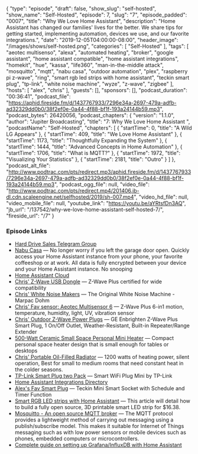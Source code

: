 {
  "type": "episode",
  "draft": false,
  "show_slug": "self-hosted",
  "show_name": "Self-Hosted",
  "episode": 7,
  "slug": "7",
  "episode_padded": "0007",
  "title": "Why We Love Home Assistant",
  "description": "Home Assistant has changed our families' lives for the better. We share tips for getting started, implementing automation, devices we use, and our favorite integrations.",
  "date": "2019-12-05T04:00:00-08:00",
  "header_image": "/images/shows/self-hosted.png",
  "categories": [
    "Self-Hosted"
  ],
  "tags": [
    "aeotec multisenso",
    "alexa",
    "automated heating",
    "broker",
    "google assistant",
    "home assistant compatible",
    "home assistant integrations",
    "homekit",
    "hue",
    "kassa",
    "life360",
    "man-in-the-middle attack",
    "mosquitto",
    "mqtt",
    "nabu casa",
    "outdoor automation",
    "plex",
    "raspberry pi z-wave",
    "ring",
    "smart rgb led strips with home assistant",
    "teckin smart plug",
    "tp-link",
    "white noise machine",
    "wyze",
    "z-wave",
    "zigbee"
  ],
  "hosts": [
    "alex",
    "chris"
  ],
  "guests": [],
  "sponsors": [],
  "podcast_duration": "00:36:41",
  "podcast_file": "https://aphid.fireside.fm/d/1437767933/7296e34a-2697-479a-adfb-ad32329dd0b0/38f2ef0e-0a44-4f88-bf1f-193a24144b59.mp3",
  "podcast_bytes": 26420056,
  "podcast_chapters": {
    "version": "1.1.0",
    "author": "Jupiter Broadcasting",
    "title": "7: Why We Love Home Assistant ",
    "podcastName": "Self-Hosted",
    "chapters": [
      {
        "startTime": 0,
        "title": "A Wild LG Appears"
      },
      {
        "startTime": 409,
        "title": "We Love Home Assistant"
      },
      {
        "startTime": 1173,
        "title": "Thoughtfully Expanding the System"
      },
      {
        "startTime": 1444,
        "title": "Advanced Concepts in Home Automation"
      },
      {
        "startTime": 1706,
        "title": "What is MQTT?"
      },
      {
        "startTime": 1972,
        "title": "Visualizing Your Statistics"
      },
      {
        "startTime": 2181,
        "title": "Outro"
      }
    ]
  },
  "podcast_alt_file": "http://www.podtrac.com/pts/redirect.mp3/aphid.fireside.fm/d/1437767933/7296e34a-2697-479a-adfb-ad32329dd0b0/38f2ef0e-0a44-4f88-bf1f-193a24144b59.mp3",
  "podcast_ogg_file": null,
  "video_file": "http://www.podtrac.com/pts/redirect.mp4/201406.jb-dl.cdn.scaleengine.net/selfhosted/2019/sh-007.mp4",
  "video_hd_file": null,
  "video_mobile_file": null,
  "youtube_link": "https://youtu.be/aYRtsfDn3AQ",
  "jb_url": "/137542/why-we-love-home-assistant-self-hosted-7/",
  "fireside_url": "/7"
}


### Episode Links

  * [Hard Drive Sales Telegram Group](https://t.me/hddsales "Hard Drive Sales Telegram Group")
  * [Nabu Casa](https://www.nabucasa.com/ "Nabu Casa") — No longer worry if you left the garage door open. Quickly access your Home Assistant instance from your phone, your favorite coffeeshop or at work. All data is fully encrypted between your device and your Home Assistant instance. No snooping
  * [Home Assistant Cloud](https://www.home-assistant.io/cloud/ "Home Assistant Cloud")
  * [Chris' Z-Wave USB Dongle](https://www.amazon.com/gp/product/B01GJ826F8/ref=ppx_yo_dt_b_asin_title_o02_s00?ie=UTF8&psc=1 "Chris' Z-Wave USB Dongle") — Z-Wave Plus certified for wide compatibility
  * [Chris' White Noise Makers](https://www.amazon.com/gp/product/B07CG2W9J8/ref=ppx_yo_dt_b_asin_title_o08_s00?ie=UTF8&psc=1 "Chris' White Noise Makers") — The Original White Noise Machine - Marpac Dohm 
  * [Chris' Fav sensor: Aeotec Multisensor 6](https://www.amazon.com/gp/product/B0151Z8ZQY/ref=ppx_yo_dt_b_asin_title_o01_s00?ie=UTF8&psc=1 "Chris' Fav sensor: Aeotec Multisensor 6") — Z-Wave Plus 6-in1 motion, temperature, humidity, light, UV, vibration sensor
  * [Chris' Outdoor Z-Wave Power Plugs](https://www.amazon.com/gp/product/B06W9NWFM3/ref=ppx_yo_dt_b_asin_title_o06_s00?ie=UTF8&psc=1 "Chris' Outdoor Z-Wave Power Plugs") — GE Enbrighten Z-Wave Plus Smart Plug, 1 On/Off Outlet, Weather-Resistant, Built-in Repeater/Range Extender
  * [500-Watt Ceramic Small Space Personal Mini Heater](https://www.amazon.com/gp/product/B074MXC3PN/ref=ppx_yo_dt_b_asin_title_o07_s00?ie=UTF8&psc=1 "500-Watt Ceramic Small Space Personal Mini Heater") — Compact personal space heater design that is small enough for tables or desktops
  * [Chris' Portable Oil-Filled Radiator](https://www.amazon.com/DeLonghi-TRN0812T-Portable-Oil-Filled-Programmable/dp/B000G1CXZI/ref=sr_1_57?keywords=oil+heater&qid=1574274684&sr=8-57 "Chris' Portable Oil-Filled Radiator") — 1200 watts of heating power, silent operation, Best for small to medium rooms that need constant heat in the colder seasons. 
  * [TP-Link Smart Plug two Pack](https://www.amazon.com/gp/product/B06WD6Q8K9/ref=ppx_yo_dt_b_asin_title_o05_s00?ie=UTF8&psc=1 "TP-Link Smart Plug two Pack") — Smart WiFi Plug Mini by TP-Link
  * [Home Assistant Integrations Directory](https://www.home-assistant.io/integrations "Home Assistant Integrations Directory")
  * [Alex's Fav Smart Plug](https://www.amazon.com/Outlet-Compatible-Monitoring-Function-Required/dp/B07CVFD2KC/ref=sr_1_4?keywords=teckin+sp20&qid=1574271882&sr=8-4 "Alex's Fav Smart Plug") — Teckin Mini Smart Socket with Schedule and Timer Function
  * [Smart RGB LED strips with Home Assistant](https://blog.ktz.me/smart-led-strips-with-no-subscription-required/ "Smart RGB LED strips with Home Assistant") — This article will detail how to build a fully open source, 3D printable smart LED strip for $16.38.
  * [Mosquitto - An open source MQTT broker](https://mosquitto.org/ "Mosquitto - An open source MQTT broker") — The MQTT protocol provides a lightweight method of carrying out messaging using a publish/subscribe model. This makes it suitable for Internet of Things messaging such as with low power sensors or mobile devices such as phones, embedded computers or microcontrollers.
  * [Complete guide on setting up Grafana/InfluxDB with Home Assistant](https://community.home-assistant.io/t/complete-guide-on-setting-up-grafana-influxdb-with-home-assistant-using-official-docker-images/42860 "Complete guide on setting up Grafana/InfluxDB with Home Assistant")


